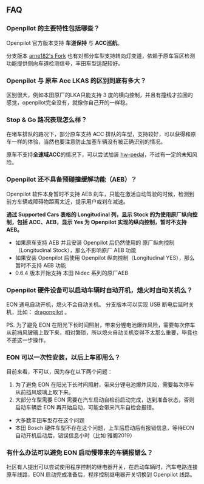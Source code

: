 ## FAQ

### Openpilot 的主要特性包括哪些？

Openpilot 官方版本支持 **车道保持** 与 **ACC巡航**。

分支版本 [arne182's Fork](https://github.com/arne182/openpilot) 也有对部分车型支持转向灯变道，依赖于原车盲区检测功能提供侧向车道检测信号，丰田车型适配较好。



### Openpilot 与 原车 Acc LKAS 的区别到底有多大？

区别很大，例如本田原厂的LKA只能支持 3 度的横向控制，并且有撞线才拉回的感觉，openpilot完全没有，就像你自己开的一样稳。



### Stop & Go 路况表现怎么样？

在堵车排队的路况下，部分原车支持 ACC 排队的车型，支持较好，可以获得和原车一样的体验，当然也要注意防止加塞车辆没有被正确识别的情况。

原车不支持**全速域ACC**的情况下，可以尝试加装 [hw-pedal](https://github.com/commaai/neo/tree/master/pedal)，不过有一定的未知风险。



### Openpilot 还不具备预碰撞缓解功能（AEB）？

Openpilot 软件本身暂时不支持 AEB 刹车，只能在激活自动驾驶的时候，检测到前方车辆或障碍物距离太近，提示用户或刹车减速。

**通过 Supported Cars 表格的 Longitudinal 列，显示 Stock 的为使用原厂纵向控制，包括 ACC、AEB，显示 Yes 为 Openpilot 实现的纵向控制，暂时不支持 AEB。**


* 如果原车支持 AEB 并且安装 Openpilot 后仍然使用的 原厂纵向控制（Longitudinal Stock），那么不影响原厂 AEB 功能
* 如果安装 Openpilot 后使用 Openpilot 纵向控制（Longitudinal YES），那么暂时不支持 AEB 功能
* 0.6.4 版本开始支持 本田 Nidec 系列的原厂AEB

### Openpilot 硬件设备可以启动车辆时自动开机，熄火时自动关机么？

EON 通电自动开机，熄火不会自动关机。
分支版本可以实现 USB 断电后延时关机，比如： [dragonpilot](https://github.com/dragonpilot-community/dragonpilot) 。

PS. 为了避免 EON 在阳光下长时间照射，带来分锂电池爆炸风险，需要每次停车从前挡风玻璃上取下来，相对繁琐，所以熄火自动关机变得不太那么重要，毕竟也不差这一步操作。


### EON 可以一次性安装，以后上车即用么？

目前来看，不可以，因为存在以下两个问题：

1. 为了避免 EON 在阳光下长时间照射，带来分锂电池爆炸风险，需要每次停车从前挡风玻璃上取下来。
2. 大部分车型需要 EON 需要在汽车启动自检前启动完成，达到准备状态，否则启动车辆后 EON 再开始启动，可能会带来汽车自检会报错。


* 大多数丰田车型存在这个问题
* 本田 Bosch 硬件车型不存在这个问题，上车后启动后有报错信息，等待EON自动开机启动后，错误信息小时（比如 雅阁2019）

### 有什么办法可以避免 EON 启动慢带来的车辆报错么？

社区有人提出可以尝试使用程序控制的继电器开关，在启动车辆时，汽车电路连接原车线路，EON 启动完成准备后，程序控制继电器开关切换到 Openpilot 线路。


